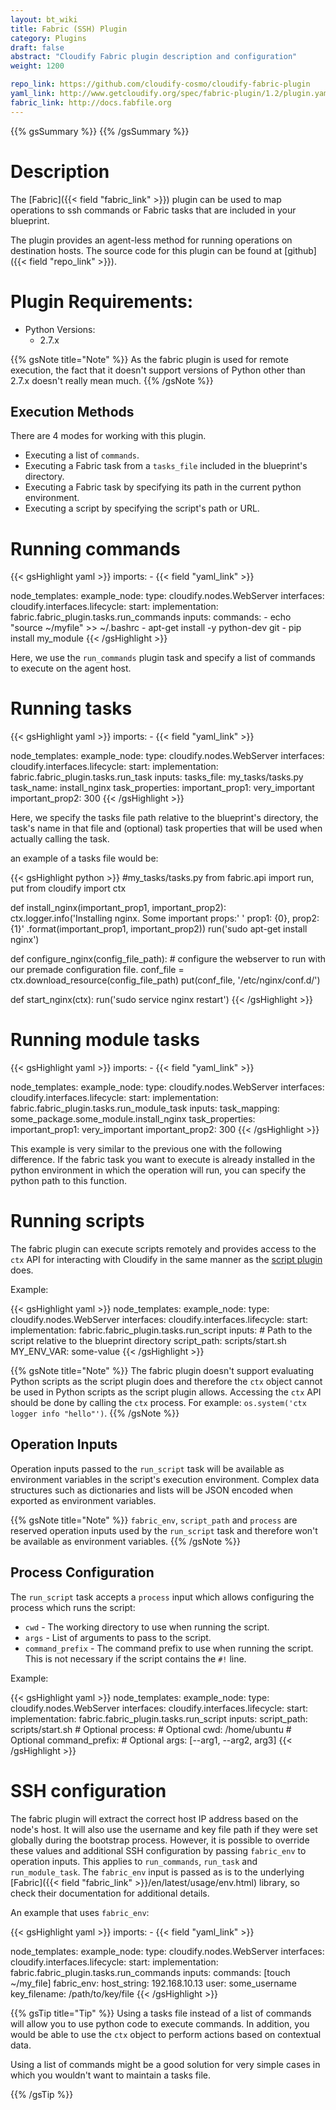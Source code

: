 ```yaml
---
layout: bt_wiki
title: Fabric (SSH) Plugin
category: Plugins
draft: false
abstract: "Cloudify Fabric plugin description and configuration"
weight: 1200

repo_link: https://github.com/cloudify-cosmo/cloudify-fabric-plugin
yaml_link: http://www.getcloudify.org/spec/fabric-plugin/1.2/plugin.yaml
fabric_link: http://docs.fabfile.org
---
```

{{% gsSummary %}} {{% /gsSummary %}}


# Description

The [Fabric]({{< field "fabric_link" >}}) plugin can be used to map operations to ssh commands or Fabric tasks that are included in your blueprint.

The plugin provides an agent-less method for running operations on destination hosts. The source code for this plugin can be found at [github]({{< field "repo_link" >}}).


# Plugin Requirements:

* Python Versions:
  * 2.7.x


{{% gsNote title="Note" %}}
As the fabric plugin is used for remote execution, the fact that it doesn't support versions of Python other than 2.7.x doesn't really mean much.
{{% /gsNote %}}


## Execution Methods

There are 4 modes for working with this plugin.

* Executing a list of `commands`.
* Executing a Fabric task from a `tasks_file` included in the blueprint's directory.
* Executing a Fabric task by specifying its path in the current python environment.
* Executing a script by specifying the script's path or URL.

# Running commands

{{< gsHighlight  yaml  >}}
imports:
    - {{< field "yaml_link" >}}

node_templates:
  example_node:
    type: cloudify.nodes.WebServer
    interfaces:
      cloudify.interfaces.lifecycle:
          start:
            implementation: fabric.fabric_plugin.tasks.run_commands
            inputs:
              commands:
                - echo "source ~/myfile" >> ~/.bashrc
                - apt-get install -y python-dev git
                - pip install my_module
{{< /gsHighlight >}}

Here, we use the `run_commands` plugin task and specify a list of commands to execute on the agent host.


# Running tasks

{{< gsHighlight  yaml  >}}
imports:
    - {{< field "yaml_link" >}}

node_templates:
  example_node:
    type: cloudify.nodes.WebServer
    interfaces:
      cloudify.interfaces.lifecycle:
        start:
          implementation: fabric.fabric_plugin.tasks.run_task
          inputs:
            tasks_file: my_tasks/tasks.py
            task_name: install_nginx
            task_properties:
              important_prop1: very_important
              important_prop2: 300
{{< /gsHighlight >}}

Here, we specify the tasks file path relative to the blueprint's directory, the task's name in that file and (optional) task properties
that will be used when actually calling the task.

an example of a tasks file would be:

{{< gsHighlight  python  >}}
#my_tasks/tasks.py
from fabric.api import run, put
from cloudify import ctx

def install_nginx(important_prop1, important_prop2):
    ctx.logger.info('Installing nginx. Some important props:'
                    ' prop1: {0}, prop2: {1}'
                    .format(important_prop1, important_prop2))
    run('sudo apt-get install nginx')


def configure_nginx(config_file_path):
    # configure the webserver to run with our premade configuration file.
    conf_file = ctx.download_resource(config_file_path)
    put(conf_file, '/etc/nginx/conf.d/')


def start_nginx(ctx):
    run('sudo service nginx restart')
{{< /gsHighlight >}}

# Running module tasks

{{< gsHighlight  yaml  >}}
imports:
    - {{< field "yaml_link" >}}

node_templates:
  example_node:
    type: cloudify.nodes.WebServer
    interfaces:
      cloudify.interfaces.lifecycle:
        start:
          implementation: fabric.fabric_plugin.tasks.run_module_task
          inputs:
            task_mapping: some_package.some_module.install_nginx
            task_properties:
              important_prop1: very_important
              important_prop2: 300
{{< /gsHighlight >}}

This example is very similar to the previous one with the following difference. If the fabric task you want to execute is already installed in the python environment in which the operation will run, you can
specify the python path to this function.


# Running scripts

The fabric plugin can execute scripts remotely and provides access to the `ctx` API for interacting with Cloudify in the same manner as the [script plugin](plugin-script.html) does.

Example:

{{< gsHighlight  yaml  >}}
node_templates:
  example_node:
    type: cloudify.nodes.WebServer
    interfaces:
      cloudify.interfaces.lifecycle:
        start:
          implementation: fabric.fabric_plugin.tasks.run_script
          inputs:
            # Path to the script relative to the blueprint directory
            script_path: scripts/start.sh
            MY_ENV_VAR: some-value
{{< /gsHighlight >}}

{{% gsNote title="Note" %}}
The fabric plugin doesn't support evaluating Python scripts as the script plugin does and therefore the `ctx` object cannot be used in Python scripts as the script plugin allows.
Accessing the `ctx` API should be done by calling the `ctx` process. For example: ```os.system('ctx logger info "hello"')```.
{{% /gsNote %}}


## Operation Inputs

Operation inputs passed to the `run_script` task will be available as environment variables in the script's execution environment.
Complex data structures such as dictionaries and lists will be JSON encoded when exported as environment variables.

{{% gsNote title="Note" %}}
`fabric_env`, `script_path` and `process` are reserved operation inputs used by the `run_script` task and therefore won't be available as environment variables.
{{% /gsNote %}}


## Process Configuration

The `run_script` task accepts a `process` input which allows configuring the process which runs the script:

* `cwd` - The working directory to use when running the script.
* `args` - List of arguments to pass to the script.
* `command_prefix` - The command prefix to use when running the script. This is not necessary if the script contains the `#!` line.

Example:

{{< gsHighlight  yaml  >}}
node_templates:
  example_node:
    type: cloudify.nodes.WebServer
    interfaces:
      cloudify.interfaces.lifecycle:
        start:
          implementation: fabric.fabric_plugin.tasks.run_script
          inputs:
            script_path: scripts/start.sh
            # Optional
            process:
              # Optional
              cwd: /home/ubuntu
              # Optional
              command_prefix:
              # Optional
              args: [--arg1, --arg2, arg3]
{{< /gsHighlight >}}


# SSH configuration
The fabric plugin will extract the correct host IP address based on the node's host. It will also use the username and key file path if they were set globally during the bootstrap process. However, it is possible to override these values and additional SSH configuration by passing `fabric_env` to operation inputs. This applies to `run_commands`, `run_task` and `run_module_task`. The `fabric_env` input is passed as is to the underlying [Fabric]({{< field "fabric_link" >}}/en/latest/usage/env.html) library, so check their documentation for additional details.


An example that uses `fabric_env`:

{{< gsHighlight  yaml  >}}
imports:
    - {{< field "yaml_link" >}}

node_templates:
  example_node:
    type: cloudify.nodes.WebServer
    interfaces:
      cloudify.interfaces.lifecycle:
        start:
          implementation: fabric.fabric_plugin.tasks.run_commands
          inputs:
            commands: [touch ~/my_file]
            fabric_env:
              host_string: 192.168.10.13
              user: some_username
              key_filename: /path/to/key/file
{{< /gsHighlight >}}

{{% gsTip title="Tip" %}}
Using a tasks file instead of a list of commands will allow you to use python code to execute commands. In addition, you would be able to use the `ctx` object to perform actions based on contextual data.

Using a list of commands might be a good solution for very simple cases in which you wouldn't want to maintain a tasks file.

{{% /gsTip %}}
